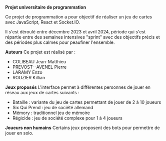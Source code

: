 **Projet universitaire de programmation**

Ce projet de programmation a pour objectif de réaliser un jeu de cartes avec JavaScript, React et Socket.IO.

Il s'est déroulé entre décembre 2023 et avril 2024, période qui s'est répartie entre des semaines intensives "sprint" avec des objectifs précis et des périodes plus calmes pour peaufiner l'ensemble.

**Auteurs**
Ce projet est réalisé par :
- COLIBEAU Jean-Matthieu
- PREVOST--AVENEL Pierre
- LARAMY Enzo
- ROUZIER Killian

**Jeux proposés**
L'interface permet à différentes personnes de jouer en réseau aux jeux de cartes suivants :
- Bataille : variante du jeu de cartes permettant de jouer de 2 à 10 joueurs
- Six Qui Prend : jeu de société allemand
- Mémory : traditionnel jeu de mémoire
- Régicide : jeu de société complexe pour 1 à 4 joueurs

**Joueurs non humains**
Certains jeux proposent des bots pour permettre de jouer en solo.

